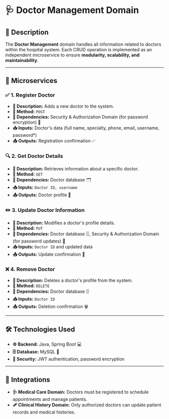 # 🩺 **Doctor Management Domain**

## 📖 Description
The **Doctor Management** domain handles all information related to doctors within the hospital system. Each CRUD operation is implemented as an independent microservice to ensure **modularity, scalability, and maintainability**.

---

## 🔹 Microservices

### ✅ **1. Register Doctor**
- **📌 Description:** Adds a new doctor to the system.
- **🔹 Method:** `POST`
- **🔗 Dependencies:** Security & Authorization Domain (for password encryption) 🔐
- **📥 Inputs:** Doctor's data (full name, specialty, phone, email, username, password*)
- **📤 Outputs:** Registration confirmation ✅

### 🔍 **2. Get Doctor Details**
- **📌 Description:** Retrieves information about a specific doctor.
- **🔹 Method:** `GET`
- **🔗 Dependencies:** Doctor database 🗂️
- **📥 Inputs:** `Doctor ID, username`
- **📤 Outputs:** Doctor profile 📄

### ✏️ **3. Update Doctor Information**
- **📌 Description:** Modifies a doctor's profile details.
- **🔹 Method:** `PUT`
- **🔗 Dependencies:** Doctor database 🗄️, Security & Authorization Domain (for password updates) 🔐
- **📥 Inputs:** `Doctor ID` and updated data
- **📤 Outputs:** Update confirmation 🔄

### ❌ **4. Remove Doctor**
- **📌 Description:** Deletes a doctor's profile from the system.
- **🔹 Method:** `DELETE`
- **🔗 Dependencies:** Doctor database 🗄️
- **📥 Inputs:** `Doctor ID`
- **📤 Outputs:** Deletion confirmation 🗑️

---

## 🛠️ **Technologies Used**
- **⚙️ Backend:** Java, Spring Boot 💻
- **🗄️ Database:** MySQL 🐬
- **🔐 Security:** JWT authentication, password encryption

---

## 🔗 **Integrations**
- **🩺 Medical Care Domain:** Doctors must be registered to schedule appointments and manage patients.
- **🩹 Clinical History Domain:** Only authorized doctors can update patient records and medical histories.

